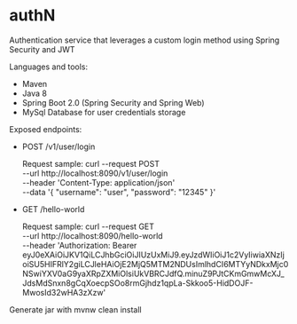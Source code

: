 # authN
Authentication service that leverages a custom login method using Spring Security and JWT

Languages and tools:
- Maven
- Java 8
- Spring Boot 2.0 (Spring Security and Spring Web)
- MySql Database for user credentials storage

Exposed endpoints:
- POST /v1/user/login
  
    Request sample:
  curl --request POST \
  --url http://localhost:8090/v1/user/login \
  --header 'Content-Type: application/json' \
  --data '{
  "username": "user",
  "password": "12345"
  }'
  

- GET /hello-world

  Request sample: curl --request GET \
--url http://localhost:8090/hello-world \
--header 'Authorization: Bearer eyJ0eXAiOiJKV1QiLCJhbGciOiJIUzUxMiJ9.eyJzdWIiOiJ1c2VyIiwiaXNzIjoiSU5HIFRlY2giLCJleHAiOjE2MjQ5MTM2NDUsImlhdCI6MTYyNDkxMjc0NSwiYXV0aG9yaXRpZXMiOlsiUkVBRCJdfQ.minuZ9PJtCKmGmwMcXJ_JdsMdSnxn8gCqXoecpSOo8rmGjhdz1qpLa-Skkoo5-HidDOJF-MwosId32wHA3zXzw'
  
Generate jar with mvnw clean install